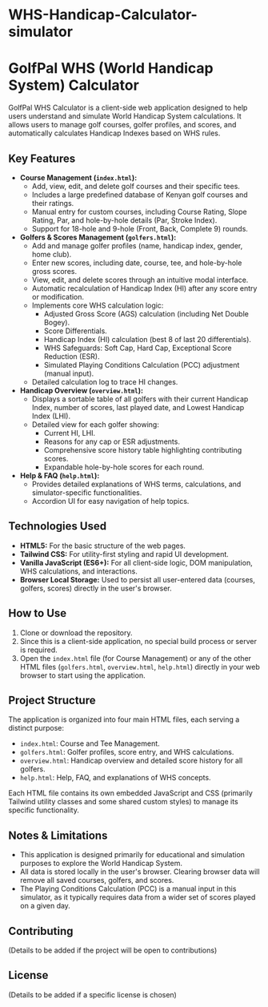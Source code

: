 # WHS-Handicap-Calculator-simulator
# GolfPal WHS (World Handicap System) Calculator

GolfPal WHS Calculator is a client-side web application designed to help users understand and simulate World Handicap System calculations. It allows users to manage golf courses, golfer profiles, and scores, and automatically calculates Handicap Indexes based on WHS rules.

## Key Features

*   **Course Management (`index.html`):**
    *   Add, view, edit, and delete golf courses and their specific tees.
    *   Includes a large predefined database of Kenyan golf courses and their ratings.
    *   Manual entry for custom courses, including Course Rating, Slope Rating, Par, and hole-by-hole details (Par, Stroke Index).
    *   Support for 18-hole and 9-hole (Front, Back, Complete 9) rounds.
*   **Golfers & Scores Management (`golfers.html`):**
    *   Add and manage golfer profiles (name, handicap index, gender, home club).
    *   Enter new scores, including date, course, tee, and hole-by-hole gross scores.
    *   View, edit, and delete scores through an intuitive modal interface.
    *   Automatic recalculation of Handicap Index (HI) after any score entry or modification.
    *   Implements core WHS calculation logic:
        *   Adjusted Gross Score (AGS) calculation (including Net Double Bogey).
        *   Score Differentials.
        *   Handicap Index (HI) calculation (best 8 of last 20 differentials).
        *   WHS Safeguards: Soft Cap, Hard Cap, Exceptional Score Reduction (ESR).
        *   Simulated Playing Conditions Calculation (PCC) adjustment (manual input).
    *   Detailed calculation log to trace HI changes.
*   **Handicap Overview (`overview.html`):**
    *   Displays a sortable table of all golfers with their current Handicap Index, number of scores, last played date, and Lowest Handicap Index (LHI).
    *   Detailed view for each golfer showing:
        *   Current HI, LHI.
        *   Reasons for any cap or ESR adjustments.
        *   Comprehensive score history table highlighting contributing scores.
        *   Expandable hole-by-hole scores for each round.
*   **Help & FAQ (`help.html`):**
    *   Provides detailed explanations of WHS terms, calculations, and simulator-specific functionalities.
    *   Accordion UI for easy navigation of help topics.

## Technologies Used

*   **HTML5:** For the basic structure of the web pages.
*   **Tailwind CSS:** For utility-first styling and rapid UI development.
*   **Vanilla JavaScript (ES6+):** For all client-side logic, DOM manipulation, WHS calculations, and interactions.
*   **Browser Local Storage:** Used to persist all user-entered data (courses, golfers, scores) directly in the user's browser.

## How to Use

1.  Clone or download the repository.
2.  Since this is a client-side application, no special build process or server is required.
3.  Open the `index.html` file (for Course Management) or any of the other HTML files (`golfers.html`, `overview.html`, `help.html`) directly in your web browser to start using the application.

## Project Structure

The application is organized into four main HTML files, each serving a distinct purpose:

*   `index.html`: Course and Tee Management.
*   `golfers.html`: Golfer profiles, score entry, and WHS calculations.
*   `overview.html`: Handicap overview and detailed score history for all golfers.
*   `help.html`: Help, FAQ, and explanations of WHS concepts.

Each HTML file contains its own embedded JavaScript and CSS (primarily Tailwind utility classes and some shared custom styles) to manage its specific functionality.

## Notes & Limitations

*   This application is designed primarily for educational and simulation purposes to explore the World Handicap System.
*   All data is stored locally in the user's browser. Clearing browser data will remove all saved courses, golfers, and scores.
*   The Playing Conditions Calculation (PCC) is a manual input in this simulator, as it typically requires data from a wider set of scores played on a given day.

## Contributing

(Details to be added if the project will be open to contributions)

## License

(Details to be added if a specific license is chosen)
